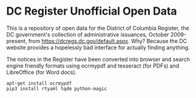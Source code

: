 DC Register Unofficial Open Data
================================

This is a repository of open data for the District of Columbia Register, the DC government's collection of administrative issuances, October 2009-present, from https://dcregs.dc.gov/default.aspx. Why? Because the DC website provides a hopelessly bad interface for actually finding anything.

The notices in the Register have been converted into browser and search engine friendly formats using ocrmypdf and tesseract (for PDFs) and LibreOffice (for Word docs).

	apt-get install ocrmypdf
	pip3 install rtyaml tqdm python-magic

